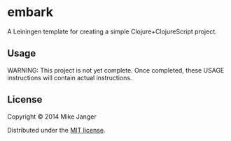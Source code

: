 # embark

A Leiningen template for creating a simple Clojure+ClojureScript project.

## Usage

WARNING:  This project is not yet complete.  Once completed, these USAGE instructions will
contain actual instructions.

## License

Copyright © 2014 Mike Janger

Distributed under the [MIT license](http://www.opensource.org/licenses/MIT).
